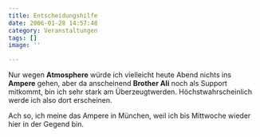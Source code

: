 ```yaml
---
title: Entscheidungshilfe
date: 2006-01-28 14:57:48
category: Veranstaltungen
tags: []
image: ''

---
```


Nur wegen **Atmosphere** würde ich vielleicht heute Abend nichts ins **Ampere** gehen, aber da anscheinend **Brother Ali** noch als Support mitkommt, bin ich sehr stark am Überzeugtwerden. Höchstwahrscheinlich werde ich also dort erscheinen.  

  

Ach so, ich meine das Ampere in München, weil ich bis Mittwoche wieder hier in der Gegend bin.
